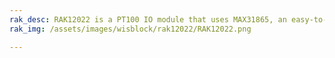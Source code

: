```yaml
---
rak_desc: RAK12022 is a PT100 IO module that uses MAX31865, an easy-to-use resistance-to-digital converter optimized for platinum resistance temperature detectors (RTDs).
rak_img: /assets/images/wisblock/rak12022/RAK12022.png

---
```


<rk-redirect to="/Product-Categories/WisBlock/RAK12022/Overview/" />